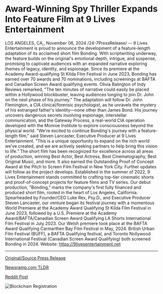 # Award-Winning Spy Thriller Expands Into Feature Film at 9 Lives Entertainment

LOS ANGELES, CA,, November 06, 2024 /24-7PressRelease/ -- 9 Lives Entertainment is proud to announce the development of a feature-length adaptation of its acclaimed short film Bonding. With scriptwriting underway, the feature builds on the original's emotional depth, intrigue, and suspense, promising to captivate audiences with an expanded narrative exploring themes of legacy, identity, and espionage.  Since its premiere at the Academy Award-qualifying St Kilda Film Festival in June 2023, Bonding has earned over 70 awards and 70 nominations, including screenings at BAFTA and Canadian Screen Award qualifying events. Olivia Balington of Indy Reviews remarked, "The ten minutes of narrative could easily be placed within a Hollywood blockbuster, leaving audiences longing to join Dr. John on the next phase of his journey."  The adaptation will follow Dr. John Flemington, a CIA clinical/forensic psychologist, as he unravels the mystery of his estranged father's identity—none other than James Bond. His journey uncovers dangerous secrets involving espionage, interstellar communication, and the Gateway Process, a real-world CIA operation developed with the Monroe Institute to explore consciousness beyond the physical world.  "We're excited to continue Bonding's journey with a feature-length film," said Steven Lancaster, Executive Producer at 9 Lives Entertainment. "This is a unique opportunity to expand on the rich world we've created, and we are actively seeking partners to help bring this vision to life."  The short film has been recognized for excellence across all areas of production, winning Best Actor, Best Actress, Best Cinematography, Best Original Music, and more. It also earned the Outstanding Proof of Concept Award at the Pitch to Screen Film Festival in New York City.  Further updates will follow as the project develops.  Established in the summer of 2022, 9 Lives Entertainment stands committed to crafting top-tier cinematic shorts and proof-of-concept projects for feature films and TV series. Our debut production, "Bonding," marks the company's first fully financed and produced short film, rooted in the heart of Los Angeles, California. Spearheaded by Founder/CEO Luke Rex, Psy.D., and Executive Producer Steven Lancaster, our venture began its festival journey with a momentous World Premiere at the Academy Award Qualifying St Kilda Film Festival in June 2023, followed by a U.S. Premiere at the Academy Award/BAFTA/Canadian Screen Award Qualifying LA Shorts International Film Festival in July 2023. Our Welsh premiere took place at the BAFTA Award Qualifying Carmarthen Bay Film Festival in May, 2024. British Urban Film Festival (BUFF), a BAFTA Qualifying festival, and Toronto Nollywood International Festival (Canadian Screen Award Qualifying) both screened Bonding in 2024.  Website: https://9livesentertainment.net 

---

[Original/Source Press Release](https://www.24-7pressrelease.com/press-release/515627/award-winning-spy-thriller-expands-into-feature-film-at-9-lives-entertainment)
                    

[Newsramp.com TLDR](https://newsramp.com/curated-news/9-lives-entertainment-announces-feature-length-adaptation-of-acclaimed-short-film-bonding/87701c3d5a54baa691cd3bd5e4c41e3e) 

 



[Reddit Post](https://www.reddit.com/r/AwardsAndRecognition/comments/1glnb5e/9_lives_entertainment_announces_featurelength/) 



![Blockchain Registration](https://cdn.newsramp.app/24-7PressRelease/qrcode/2411/7/urgeG32J.webp)